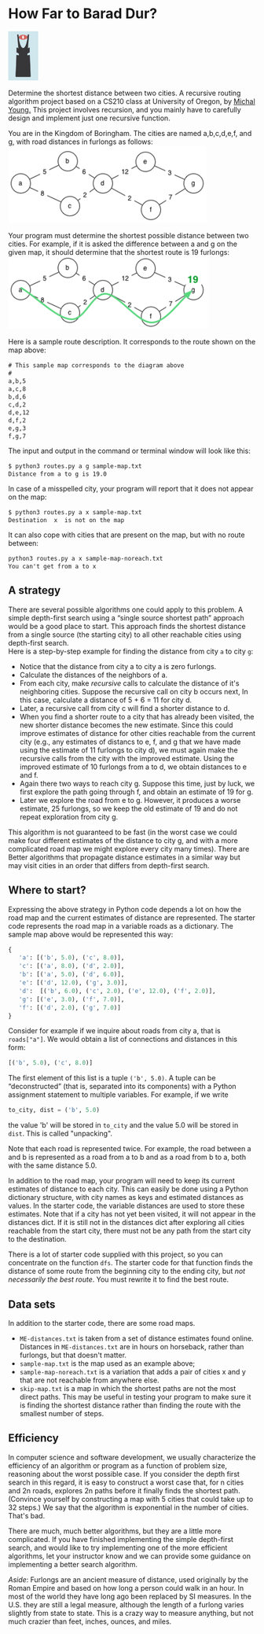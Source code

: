# How Far to Barad Dur?
<img src="img/barad-dur.png" height="100" />
 
Determine the shortest distance between two cities.  A recursive routing algorithm project based on a CS210 class at University of Oregon, by [Michal Young.](https://classes.cs.uoregon.edu/15W/cis210/assignments/Assnmt5-Routing.php)  This project involves recursion, and you mainly have to carefully design and implement just one recursive function.

You are in the Kingdom of Boringham.  The cities are named a,b,c,d,e,f, and g, with road distances in furlongs as follows:  
![city map](img/routes1.png)

Your program must determine the shortest possible distance between two cities. For example, if it is asked the difference between a and g on the given map, it should determine that the shortest route is 19 furlongs:  
![city map](img/routes2.png)

Here is a sample route description.  It corresponds to the route shown on the map above:  
```
# This sample map corresponds to the diagram above
# 
a,b,5
a,c,8
b,d,6
c,d,2
d,e,12
d,f,2
e,g,3
f,g,7
```
The input and output in the command or terminal window will look like this:

```console
$ python3 routes.py a g sample-map.txt
Distance from a to g is 19.0
```
In case of a misspelled city, your program will report that it does not appear on the map:

```console
$ python3 routes.py a x sample-map.txt
Destination  x  is not on the map
```
It can also cope with cities that are present on the map, but with no route between:
```console
python3 routes.py a x sample-map-noreach.txt
You can't get from a to x
```

## A strategy
There are several possible algorithms one could apply to this problem.   A simple depth-first search using a “single source shortest path” approach would be a good place to start. This approach finds the shortest distance from a single source (the starting city) to all other reachable cities using depth-first search.  
Here is a step-by-step example for finding the distance from city `a` to city `g`:

- Notice that the distance from city a to city a is zero furlongs.
- Calculate the distances of the neighbors of a.
- From each city, make _recursive_ calls to calculate the distance of it's neighboring cities. Suppose the recursive call on city b occurs next, In this case, calculate a distance of 5 + 6 = 11 for city d.
- Later, a recursive call from city c will find a shorter distance to d.
- When you find a shorter route to a city that has already been visited, the new shorter distance becomes the new estimate. Since this could improve estimates of distance for other cities reachable from the current city (e.g., any estimates of distancs to e, f, and g that we have made using the estimate of 11 furlongs to city d), we must again make the recursive calls from the city with the improved estimate.  Using the improved estimate of 10 furlongs from a to d, we obtain distances to e and f.
- Again there two ways to reach city g. Suppose this time, just by luck, we first explore the path going through f, and obtain an estimate of 19 for g.
- Later we explore the road from e to g. However, it produces a worse estimate, 25 furlongs, so we keep the old estimate of 19 and do not repeat exploration from city g.

This algorithm is not guaranteed to be fast (in the worst case we could make four different estimates of the distance to city g, and with a more complicated road map we might explore every city many times). There are Better algorithms that propagate distance estimates in a similar way but may visit cities in an order that differs from depth-first search.

## Where to start?
Expressing the above strategy in Python code depends a lot on how the road map and the current estimates of distance are represented. The starter code represents the road map in a variable roads as a dictionary. The sample map above would be represented this way:

```python
{
   'a': [('b', 5.0), ('c', 8.0)],
   'c': [('a', 8.0), ('d', 2.0)],
   'b': [('a', 5.0), ('d', 6.0)],
   'e': [('d', 12.0), ('g', 3.0)],
   'd':  [('b', 6.0), ('c', 2.0), ('e', 12.0), ('f', 2.0)],
   'g': [('e', 3.0), ('f', 7.0)],
   'f': [('d', 2.0), ('g', 7.0)]
}
```
Consider for example if we inquire about roads from city a, that is `roads["a"]`. We would obtain a list of connections and distances in this form:

```python
[('b', 5.0), ('c', 8.0)]
```
The first element of this list is a tuple `('b', 5.0)`. A tuple can be “deconstructed” (that is, separated into its components) with a Python assignment statement to multiple variables. For example, if we write
```python
to_city, dist = ('b', 5.0)
```
the value 'b' will be stored in `to_city` and the value 5.0 will be stored in `dist`. This is called "unpacking".

Note that each road is represented twice. For example, the road between a and b is represented as a road from a to b and as a road from b to a, both with the same distance 5.0.

In addition to the road map, your program will need to keep its current estimates of distance to each city. This can easily be done using a Python dictionary structure, with city names as keys and estimated distances as values. In the starter code, the variable distances are used to store these estimates. Note that if a city has not yet been visited, it will not appear in the distances dict. If it is still not in the distances dict after exploring all cities reachable from the start city, there must not be any path from the start city to the destination.

There is a lot of starter code supplied with this project, so you can concentrate on the function `dfs`. The starter code for that function finds the distance of some route from the beginning city to the ending city, but _not necessarily the best route_. You must rewrite it to find the best route.

## Data sets
In addition to the starter code, there are some road maps. 
- `ME-distances.txt` is taken from a set of distance estimates found online. Distances in `ME-distances.txt` are in hours on horseback, rather than furlongs, but that doesn't matter. 
- `sample-map.txt` is the map used as an example above; 
- `sample-map-noreach.txt` is a variation that adds a pair of cities x and y that are not reachable from anywhere else.
- `skip-map.txt` is a map in which the shortest paths are not the most direct paths. This may be useful in testing your program to make sure it is finding the shortest distance rather than finding the route with the smallest number of steps.

## Efficiency
In computer science and software development, we usually characterize the efficiency of an algorithm or program as a function of problem size, reasoning about the worst possible case. If you consider the depth first search in this regard, it is easy to construct a worst case that, for n cities and 2n roads, explores 2n paths before it finally finds the shortest path. (Convince yourself by constructing a map with 5 cities that could take up to 32 steps.) We say that the algorithm is exponential in the number of cities. That's bad.

There are much, much better algorithms, but they are a little more complicated. If you have finished implementing the simple depth-first search, and would like to try implementing one of the more efficient algorithms, let your instructor know and we can provide some guidance on implementing a better search algorithm.

*Aside*: Furlongs are an ancient measure of distance, used originally by the Roman Empire and based on how long a person could walk in an hour. In most of the world they have long ago been replaced by SI measures. In the U.S. they are still a legal measure, although the length of a furlong varies slightly from state to state. This is a crazy way to measure anything, but not much crazier than feet, inches, ounces, and miles.